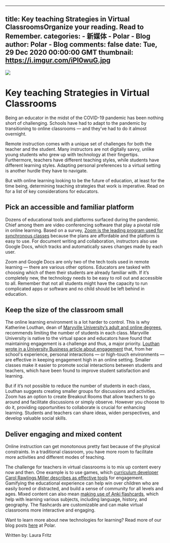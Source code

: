 
---
title: Key teaching Strategies in Virtual ClassroomsOrganize your reading. Read to Remember.
categories: 
    - 新媒体
    - Polar - Blog
author: Polar - Blog
comments: false
date: Tue, 29 Dec 2020 00:00:00 GMT
thumbnail: https://i.imgur.com/iPl0wuG.jpg
---

<div>   
<img class="img-fluid" src="https://i.imgur.com/iPl0wuG.jpg" referrerpolicy="no-referrer">
<h1>Key teaching Strategies in Virtual Classrooms</h1>
<p>Being an educator in the midst of the COVID-19 pandemic has been nothing short of challenging. Schools have had to adapt to the pandemic by transitioning to online classrooms — and they’ve had to do it almost overnight.</p>
<p>Remote instruction comes with a unique set of challenges for both the teacher and the student. Many instructors are not digitally savvy, unlike young students who grew up with technology at their fingertips. Furthermore, teachers have different teaching styles, while students have different learning styles. Adapting personal preferences to a virtual setting is another hurdle they have to navigate.</p>
<p>But with online learning looking to be the future of education, at least for the time being, determining teaching strategies that work is imperative. Read on for a list of key considerations for educators.</p>
<h2>Pick an accessible and familiar platform</h2>
<p>Dozens of educational tools and platforms surfaced during the pandemic. Chief among them are video conferencing software that play a pivotal role in online learning. Based on a survey, <a href="https://marketbrief.edweek.org/marketplace-k-12/zoom-google-docs-win-remote-teaching-survey-educators-finds/" target="_blank">Zoom is the leading program used for synchronous classes</a> because the plans are affordable and the platform is easy to use. For document writing and collaboration, instructors also use Google Docs, which tracks and automatically saves changes made by each user.</p>
<p>Zoom and Google Docs are only two of the tech tools used in remote learning — there are various other options. Educators are tasked with choosing which of them their students are already familiar with. If it’s completely new, the technology needs to be easy to roll out and accessible to all. Remember that not all students might have the capacity to run complicated apps or software and no child should be left behind in education.</p>
<h2>Keep the size of the classroom small</h2>
<p>The online learning environment is a lot harder to control. This is why Katherine Louthan, dean of <a href="https://online.maryville.edu/online-bachelors-degrees/" target="_blank">Maryville University’s adult and online degrees</a>, recommends limiting the number of students in each class. Maryville University is native to the virtual space and educators have found that maintaining engagement is a challenge and thus, a major priority. <a href="https://universitybusiness.com/creating-meaningful-online-engagement/" target="_blank">Louthan wrote in a University Business article about engagement</a> that, from her school's experience, personal interactions — or high-touch environments — are effective in keeping engagement high in an online setting. Smaller classes make it easier to promote social interactions between students and teachers, which have been found to improve student satisfaction and learning.</p>
<p>But if it’s not possible to reduce the number of students in each class, Louthan suggests creating smaller groups for discussions and activities. Zoom has an option to create Breakout Rooms that allow teachers to go around and facilitate discussions or simply observe. However you choose to do it, providing opportunities to collaborate is crucial for enhancing learning. Students and teachers can share ideas, widen perspectives, and develop valuable social skills.</p>
<h2>Deliver engaging and mixed content</h2>
<p>Online instruction can get monotonous pretty fast because of the physical constraints. In a traditional classroom, you have more room to facilitate more activities and different modes of teaching.</p>
<p>The challenge for teachers in virtual classrooms is to mix up content every now and then. One example is to use games, which <a href="https://www.edutopia.org/article/how-use-games-build-community-distance-learning" target="_blank">curriculum developer Carol Rawlings Miller describes as effective tools</a> for engagement. Gamifying the educational experience can help win over children who are easily bored or distracted, and build a sense of community for all levels and ages. Mixed content can also mean <a href="https://getpolarized.io/2020/02/14/Top-Five-Flashcard-Apps-2020.html" target="_blank">making use of Anki flashcards</a>, which help with learning various subjects, including language, history, and geography. The flashcards are customizable and can make virtual classrooms more interactive and engaging.</p>
<p>Want to learn more about new technologies for learning? Read more of our blog posts <a href="https://getpolarized.io/" target="_blank">here</a> at Polar.</p>
<p>Written by: Laura Fritz </p>  
</div>
            